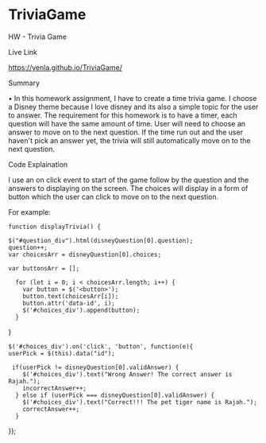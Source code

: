 # TriviaGame


HW - Trivia Game


Live Link 

https://yenla.github.io/TriviaGame/


Summary

• In this homework assignment, I have to create a time trivia game. I choose a Disney theme because I love disney and its also a simple topic for the user to answer. The requirement for this homework is to have a timer, each question will have the same amount of time. User will need to choose an answer to move on to the next question. If the time run out and the user haven't pick an answer yet, the trivia will still automatically move on to the next question.


Code Explaination

I use an on click event to start of the game follow by the question and the answers to displaying on the screen. The choices will display in a form of button which the user can click to move on to the next question.

For example:

	function displayTrivia() {

    $("#question_div").html(disneyQuestion[0].question);
    question++;
    var choicesArr = disneyQuestion[0].choices;

    var buttonsArr = [];

      for (let i = 0; i < choicesArr.length; i++) {
        var button = $('<button>');
        button.text(choicesArr[i]);
        button.attr('data-id', i);
        $('#choices_div').append(button);
      }
  }

    $('#choices_div').on('click', 'button', function(e){
    userPick = $(this).data("id");

     if(userPick != disneyQuestion[0].validAnswer) {
        $('#choices_div').text("Wrong Answer! The correct answer is Rajah.");
        incorrectAnswer++;
      } else if (userPick === disneyQuestion[0].validAnswer) {
        $('#choices_div').text("Correct!!! The pet tiger name is Rajah.");
        correctAnswer++;
      }
  });
